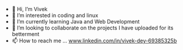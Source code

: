 - 👋 Hi, I’m Vivek
- 👀 I’m interested in coding and linux
- 🌱 I’m currently learning Java and Web Development
- 💞️ I’m looking to collaborate on the projects I have uploaded for its betterment
- 📫 How to reach me ... www.linkedin.com/in/vivek-dey-69385325b

<!---
vive1574/vive1574 is a ✨ special ✨ repository because its `README.md` (this file) appears on your GitHub profile.
You can click the Preview link to take a look at your changes.
--->
